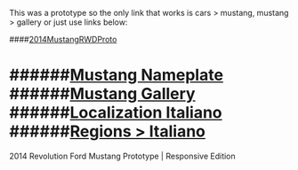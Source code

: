 This was a prototype so the only link that works is cars > mustang, mustang > gallery or just use links below:

####[2014MustangRWDProto](http://ipaintcode.github.io/2014MustangRWDProto/)

######[Mustang Nameplate](http://ipaintcode.github.io/2014MustangRWDProto/nameplate.html)
######[Mustang Gallery](http://ipaintcode.github.io/2014MustangRWDProto/gallery.html)
######[Localization Italiano](http://ipaintcode.github.io/2014MustangRWDProto/italy.html)
######[Regions > Italiano](http://ipaintcode.github.io/2014MustangRWDProto/regions.html)
===================

2014 Revolution Ford Mustang Prototype | Responsive Edition

